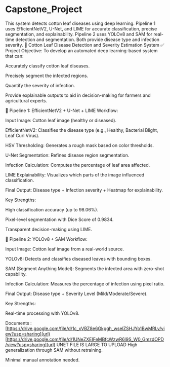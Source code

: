 # Capstone_Project
This system detects cotton leaf diseases using deep learning. Pipeline 1 uses EfficientNetV2, U-Net, and LIME for accurate classification, precise segmentation, and explainability. Pipeline 2 uses YOLOv8 and SAM for real-time detection and segmentation. Both provide disease type and infection severity.
🌿 Cotton Leaf Disease Detection and Severity Estimation System
✅ Project Objective:
To develop an automated deep learning-based system that can:

Accurately classify cotton leaf diseases.

Precisely segment the infected regions.

Quantify the severity of infection.

Provide explainable outputs to aid in decision-making for farmers and agricultural experts.

🔁 Pipeline 1: EfficientNetV2 + U-Net + LIME
Workflow:

Input Image: Cotton leaf image (healthy or diseased).

EfficientNetV2: Classifies the disease type (e.g., Healthy, Bacterial Blight, Leaf Curl Virus).

HSV Thresholding: Generates a rough mask based on color thresholds.

U-Net Segmentation: Refines disease region segmentation.

Infection Calculation: Computes the percentage of leaf area affected.

LIME Explainability: Visualizes which parts of the image influenced classification.

Final Output: Disease type + Infection severity + Heatmap for explainability.

Key Strengths:

High classification accuracy (up to 98.06%).

Pixel-level segmentation with Dice Score of 0.9834.

Transparent decision-making using LIME.

🔁 Pipeline 2: YOLOv8 + SAM
Workflow:

Input Image: Cotton leaf image from a real-world source.

YOLOv8: Detects and classifies diseased leaves with bounding boxes.

SAM (Segment Anything Model): Segments the infected area with zero-shot capability.

Infection Calculation: Measures the percentage of infection using pixel ratio.

Final Output: Disease type + Severity Level (Mild/Moderate/Severe).

Key Strengths:

Real-time processing with YOLOv8.



Documents : 
[https://drive.google.com/file/d/1c_xVBZ8e6Gkpgh_wselZSHJYo1BwMRLv/view?usp=sharing](url)
[https://drive.google.com/file/d/1UNeZXEIFeMBfcWzwR6l9S_W0_GmzdOPD/view?usp=sharing](url)
UNET FILE IS LARGE TO UPLOAD
High generalization through SAM without retraining.

Minimal manual annotation needed.

